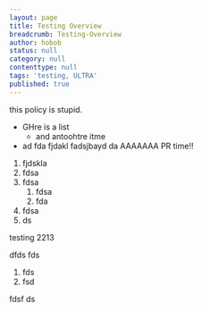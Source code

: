 ```yaml
---
layout: page
title: Testing Overview
breadcrumb: Testing-Overview
author: hobob
status: null
category: null
contenttype: null
tags: 'testing, ULTRA'
published: true
---
```


this policy is stupid.


- GHre is a list
	- and antoohtre itme
- ad fda fjdakl fadsjbayd da
AAAAAAA PR time!!

1. fjdskla
1. fdsa
1. fdsa
	1. fdsa
	1. fda
1. fdsa
1. ds

testing 2213

dfds
fds

1. fds
1. fsd

fdsf
ds
